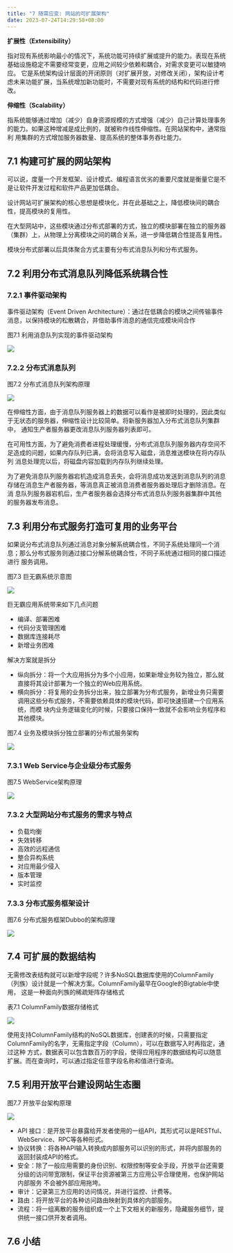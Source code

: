 ```yaml
---
title: "7 随需应变: 网站的可扩展架构"
date: 2023-07-24T14:29:58+08:00
---
```


**扩展性（Extensibility）**

指对现有系统影响最小的情况下，系统功能可持续扩展或提升的能力。表现在系统基础设施稳定不需要经常变更，应用之间较少依赖和耦合，对需求变更可以敏捷响应。
它是系统架构设计层面的开闭原则（对扩展开放，对修改关闭），架构设计考虑未来功能扩展，当系统增加新功能时，不需要对现有系统的结构和代码进行修改。

**伸缩性（Scalability）**

指系统能够通过增加（减少）自身资源规模的方式增强（减少）自己计算处理事务的能力。如果这种增减是成比例的，就被称作线性伸缩性。在网站架构中，通常指利
用集群的方式增加服务器数量、提高系统的整体事务吞吐能力。

## 7.1 构建可扩展的网站架构

可以说，度量一个开发框架、设计模式、编程语言优劣的重要尺度就是衡量它是不是让软件开发过程和软件产品更加低耦合。

设计网站可扩展架构的核心思想是模块化，并在此基础之上，降低模块间的耦合性，提高模块的复用性。

在大型网站中，这些模块通过分布式部署的方式，独立的模块部署在独立的服务器（集群）上，从物理上分离模块之间的耦合关系，进一步降低耦合性提高复用性。

模块分布式部署以后具体聚合方式主要有分布式消息队列和分布式服务。

## 7.2 利用分布式消息队列降低系统耦合性

### 7.2.1 事件驱动架构

事件驱动架构（Event Driven Architecture）：通过在低耦合的模块之间传输事件消息，以保持模块的松散耦合，并借助事件消息的通信完成模块间合作

图7.1 利用消息队列实现的事件驱动架构

![](https://res.weread.qq.com/wrepub/epub_773202_79)

### 7.2.2 分布式消息队列

图7.2 分布式消息队列架构原理

![](https://res.weread.qq.com/wrepub/epub_773202_80)

在伸缩性方面，由于消息队列服务器上的数据可以看作是被即时处理的，因此类似于无状态的服务器，伸缩性设计比较简单。将新服务器加入分布式消息队列集群中，
通知生产者服务器更改消息队列服务器列表即可。

在可用性方面，为了避免消费者进程处理缓慢，分布式消息队列服务器内存空间不足造成的问题，如果内存队列已满，会将消息写入磁盘，消息推送模块在将内存队列
消息处理完以后，将磁盘内容加载到内存队列继续处理。

为了避免消息队列服务器宕机造成消息丢失，会将消息成功发送到消息队列的消息存储在消息生产者服务器，等消息真正被消息消费者服务器处理后才删除消息。在消
息队列服务器宕机后，生产者服务器会选择分布式消息队列服务器集群中其他的服务器发布消息。

## 7.3 利用分布式服务打造可复用的业务平台

如果说分布式消息队列通过消息对象分解系统耦合性，不同子系统处理同一个消息；那么分布式服务则通过接口分解系统耦合性，不同子系统通过相同的接口描述进行
服务调用。

图7.3 巨无霸系统示意图

![](https://res.weread.qq.com/wrepub/epub_773202_81)

巨无霸应用系统带来如下几点问题

- 编译、部署困难
- 代码分支管理困难
- 数据库连接耗尽
- 新增业务困难

解决方案就是拆分

- 纵向拆分：将一个大应用拆分为多个小应用，如果新增业务较为独立，那么就直接将其设计部署为一个独立的Web应用系统。
- 横向拆分：将复用的业务拆分出来，独立部署为分布式服务，新增业务只需要调用这些分布式服务，不需要依赖具体的模块代码，即可快速搭建一个应用系统，而模
  块内业务逻辑变化的时候，只要接口保持一致就不会影响业务程序和其他模块。

图7.4 业务及模块拆分独立部署的分布式服务架构

![](https://res.weread.qq.com/wrepub/epub_773202_82)

### 7.3.1 Web Service与企业级分布式服务

图7.5 WebService架构原理

![](https://res.weread.qq.com/wrepub/epub_773202_83)

### 7.3.2 大型网站分布式服务的需求与特点

- 负载均衡
- 失效转移
- 高效的远程通信
- 整合异构系统
- 对应用最少侵入
- 版本管理
- 实时监控

### 7.3.3 分布式服务框架设计

图7.6 分布式服务框架Dubbo的架构原理

![](https://res.weread.qq.com/wrepub/epub_773202_84)

## 7.4 可扩展的数据结构

无需修改表结构就可以新增字段呢？许多NoSQL数据库使用的ColumnFamily（列族）设计就是一个解决方案。ColumnFamily最早在Google的Bigtable中使用，
这是一种面向列族的稀疏矩阵存储格式

表7.1 ColumnFamily数据存储格式

![](https://res.weread.qq.com/wrepub/epub_773202_85)

使用支持ColumnFamily结构的NoSQL数据库，创建表的时候，只需要指定ColumnFamily的名字，无需指定字段（Column），可以在数据写入时再指定，通过这种
方式，数据表可以包含数百万的字段，使得应用程序的数据结构可以随意扩展。而在查询时，可以通过指定任意字段名称和值进行查询。

## 7.5 利用开放平台建设网站生态圈

图7.7 开放平台架构原理

![](https://res.weread.qq.com/wrepub/epub_773202_86)

- API 接口：是开放平台暴露给开发者使用的一组API，其形式可以是RESTful、WebService、RPC等各种形式。
- 协议转换：将各种API输入转换成内部服务可以识别的形式，并将内部服务的返回封装成API的格式。
- 安全：除了一般应用需要的身份识别、权限控制等安全手段，开放平台还需要分级的访问带宽限制，保证平台资源被第三方应用公平合理使用，也保护网站内部服务
  不会被外部应用拖垮。
- 审计：记录第三方应用的访问情况，并进行监控、计费等。
- 路由：将开放平台的各种访问路由映射到具体的内部服务。
- 流程：将一组离散的服务组织成一个上下文相关的新服务，隐藏服务细节，提供统一接口供开发者调用。

## 7.6 小结
